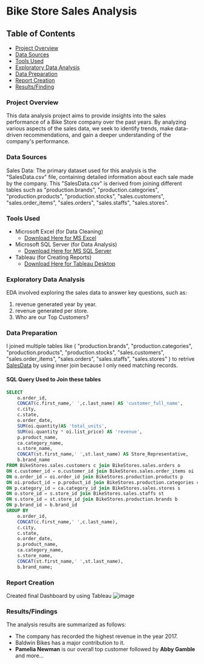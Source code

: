 # Bike Store Sales Analysis

## Table of Contents
- [Project Overview](#project-overview)
- [Data Sources](#data-sources)
- [Tools Used](#tools-used)
- [Exploratory Data Analysis](#exploratory-data-analysis)
- [Data Preparation](#data-preparation)
- [Report Creation](report-creation)
- [Results/Finding](results/findings)

### Project Overview
This data analysis project aims to provide insights into the sales performance of a Bike Store company over the past years. By analyzing various aspects of the sales data, we seek to identify trends, make data-driven recommendations, and gain a deeper understanding of the company's performance.

### Data Sources
Sales Data: The primary dataset used for this analysis is the "SalesData.csv" file, containing detailed information about each sale made by the company.
This "SalesData.csv" is derived from joining different tables such as "production.brands", "production.categories", "production.products", "production.stocks", "sales.customers", "sales.order_items", "sales.orders", "sales.staffs", "sales.stores".

### Tools Used
- Microsoft Excel (for Data Cleaning)
    - [Download Here for MS Excel](https://www.microsoft.com/en-in/microsoft-365/previous-versions/microsoft-excel-2010)
- Microsoft SQL Server (for Data Analysis)
    - [Download Here for MS SQL Server](https://learn.microsoft.com/en-us/sql/ssms/download-sql-server-management-studio-ssms?view=sql-server-ver16)
- Tableau (for Creating Reports)
    - [Download Here for Tableau Desktop](https://www.tableau.com/products/desktop/download)

### Exploratory Data Analysis
EDA involved exploring the sales data to answer key questions, such as:

1. revenue generated year by year.
2. revenue generated per store.
3. Who are our Top Customers?

### Data Preparation
I joined multiple tables like (
  "production.brands",
  "production.categories",
  "production.products",
  "production.stocks",
  "sales.customers",
  "sales.order_items",
  "sales.orders",
  "sales.staffs",
  "sales.stores"
) to retrive [SalesData](https://drive.google.com/file/d/1KW8827rp_HlR_r5T5AKtAHXhJ9hAZebP/view?usp=sharing) by using inner join because I only need matching records.

#### SQL Query Used to Join these tables
```SQL
SELECT
	o.order_id,
	CONCAT(c.first_name,' ',c.last_name) AS 'customer_full_name',
	c.city,
	c.state,
	o.order_date,
	SUM(oi.quantity)AS 'total_units',
	SUM(oi.quantity * oi.list_price) AS 'revenue',
	p.product_name,
	ca.category_name,
	s.store_name,
	CONCAT(st.first_name,' ',st.last_name) AS Store_Representative,
	b.brand_name
FROM BikeStores.sales.customers c join BikeStores.sales.orders o
ON c.customer_id = o.customer_id join BikeStores.sales.order_items oi
ON o.order_id = oi.order_id join BikeStores.production.products p
ON oi.product_id = p.product_id join BikeStores.production.categories ca
ON p.category_id = ca.category_id join BikeStores.sales.stores s
ON o.store_id = s.store_id join BikeStores.sales.staffs st
ON s.store_id = st.store_id join BikeStores.production.brands b
ON p.brand_id = b.brand_id
GROUP BY
	o.order_id,
	CONCAT(c.first_name,' ',c.last_name),
	c.city,
	c.state,
	o.order_date,
	p.product_name,
	ca.category_name,
	s.store_name,
	CONCAT(st.first_name,' ',st.last_name),
	b.brand_name;
```

### Report Creation
Created final Dashboard by using Tableau
![image](https://github.com/Shivam7370/BikeStore_Sales_Analysis/assets/92902294/f1f812b7-11fb-4be3-b02f-3d043861cc7d)


### Results/Findings
The analysis results are summarized as follows:
- The company has recorded the highest revenue in the year 2017.
- Baldwin Bikes has a major contribution to it.
- **Pamelia Newman** is our overall top customer followed by **Abby Gamble** and more...
